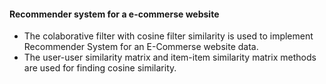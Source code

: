 #### Recommender system for a e-commerse website
* The colaborative filter with cosine filter similarity is used to implement Recommender System for an E-Commerse website data.
* The user-user similarity matrix and item-item similarity matrix methods are used for finding cosine similarity.
